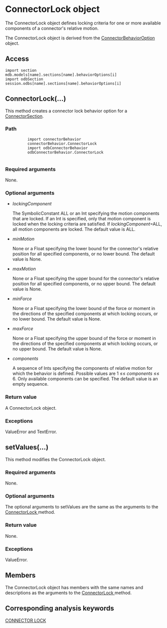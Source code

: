# ConnectorLock object

The ConnectorLock object defines locking criteria for one or more available components of a connector's relative motion.

The ConnectorLock object is derived from the [ConnectorBehaviorOption](https://help.3ds.com/2022/english/DSSIMULIA_Established/SIMACAEKERRefMap/simaker-c-connectorbehavioroptionpyc.htm?ContextScope=all) object.

## Access

```
import section
mdb.models[name].sections[name].behaviorOptions[i]
import odbSection
session.odbs[name].sections[name].behaviorOptions[i]
```

## ConnectorLock(...)



This method creates a connector lock behavior option for a [ConnectorSection](https://help.3ds.com/2022/english/DSSIMULIA_Established/SIMACAEKERRefMap/simaker-c-connectorsectionpyc.htm?ContextScope=all).



### Path

```
          import connectorBehavior
          connectorBehavior.ConnectorLock
          import odbConnectorBehavior
          odbConnectorBehavior.ConnectorLock
        
```

### Required arguments

None.

### Optional arguments

- *lockingComponent*

  The SymbolicConstant ALL or an Int specifying the motion components that are locked. If an Int is specified, only that motion component is locked when the locking criteria are satisfied. If *lockingComponent*=ALL, all motion components are locked. The default value is ALL.

- *minMotion*

  None or a Float specifying the lower bound for the connector's relative position for all specified components, or no lower bound. The default value is None.

- *maxMotion*

  None or a Float specifying the upper bound for the connector's relative position for all specified components, or no upper bound. The default value is None.

- *minForce*

  None or a Float specifying the lower bound of the force or moment in the directions of the specified components at which locking occurs, or no lower bound. The default value is None.

- *maxForce*

  None or a Float specifying the upper bound of the force or moment in the directions of the specified components at which locking occurs, or no upper bound. The default value is None.

- *components*

  A sequence of Ints specifying the components of relative motion for which the behavior is defined. Possible values are 1 ≤≤ *components* ≤≤ 6. Only available components can be specified. The default value is an empty sequence.

### Return value

A ConnectorLock object.

### Exceptions

ValueError and TextError.



## setValues(...)



This method modifies the ConnectorLock object.



### Required arguments

None.

### Optional arguments

The optional arguments to setValues are the same as the arguments to the [ConnectorLock ](https://help.3ds.com/2022/english/DSSIMULIA_Established/SIMACAEKERRefMap/simaker-c-connectorlockpyc.htm?ContextScope=all#simaker-connectorlockconnectorlockpyc)method.

### Return value

None.

### Exceptions

ValueError.



## Members

The ConnectorLock object has members with the same names and descriptions as the arguments to the [ConnectorLock ](https://help.3ds.com/2022/english/DSSIMULIA_Established/SIMACAEKERRefMap/simaker-c-connectorlockpyc.htm?ContextScope=all#simaker-connectorlockconnectorlockpyc)method.



## Corresponding analysis keywords

[CONNECTOR LOCK](https://help.3ds.com/2022/english/DSSIMULIA_Established/SIMACAEKEYRefMap/simakey-r-connectorlock.htm?ContextScope=all#simakey-r-connectorlock)
